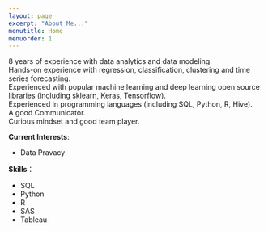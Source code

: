 ```yaml
---
layout: page
excerpt: "About Me..."
menutitle: Home
menuorder: 1
---
```


8 years of experience with data analytics and data modeling.   
Hands-on experience with regression, classification, clustering and time series forecasting.   
Experienced with popular machine learning and deep learning open source libraries (including sklearn, Keras, Tensorflow).  
Experienced in programming languages (including SQL, Python, R, Hive).  
A good Communicator.    
Curious mindset and good team player.  

__Current Interests__: <br>
- Data Pravacy

__Skills__：  <br>
- SQL
- Python
- R
- SAS
- Tableau

